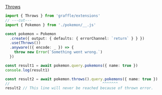 <div class="ExampleSnippet">
<a href="../../examples/extension/throws">Throws</a>

<!-- dprint-ignore-start -->
```ts twoslash
import { Throws } from 'graffle/extensions'
// ---cut---
import { Pokemon } from './pokemon/__.js'

const pokemon = Pokemon
  .create({ output: { defaults: { errorChannel: `return` } } })
  .use(Throws())
  .anyware(({ encode: _ }) => {
    throw new Error(`Something went wrong.`)
  })

const result1 = await pokemon.query.pokemons({ name: true })
console.log(result1)

const result2 = await pokemon.throws().query.pokemons({ name: true })
//                                          ^^^^^^^
result2 // This line will never be reached because of thrown error.
```
<!-- dprint-ignore-end -->

</div>

